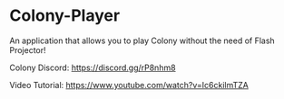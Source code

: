# Colony-Player
An application that allows you to play Colony without the need of Flash Projector!

Colony Discord: https://discord.gg/rP8nhm8

Video Tutorial: https://www.youtube.com/watch?v=Ic6ckilmTZA
